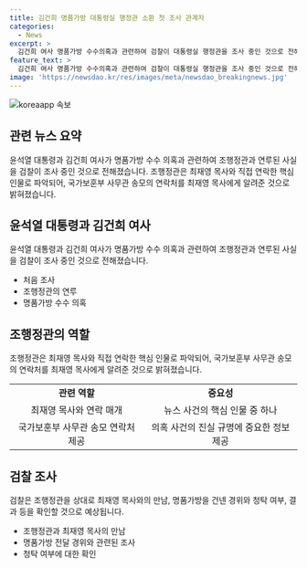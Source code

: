 ```yaml
---
title: 김건희 명품가방 대통령실 행정관 소환 첫 조사 관계자
categories:
  - News
excerpt: >
  김건희 여사 명품가방 수수의혹과 관련하여 검찰이 대통령실 행정관을 조사 중인 것으로 전해졌다. 조 행정관은 최재영 목사와 직접 연락하여 국가보훈부 사무관 등을 소개한 인물로 추정되며, 검찰은 명품가방 수수 경위와 청탁 여부 등을 확인할 것으로 보인다. 최재영 목사와의 관련성과 대통령실의 관여가 논란을 불러일으키고 있다. (150자)
feature_text: >
  김건희 여사 명품가방 수수의혹과 관련하여 검찰이 대통령실 행정관을 조사 중인 것으로 전해졌다. 조 행정관은 최재영 목사와 직접 연락하여 국가보훈부 사무관 등을 소개한 인물로 추정되며, 검찰은 명품가방 수수 경위와 청탁 여부 등을 확인할 것으로 보인다. 최재영 목사와의 관련성과 대통령실의 관여가 논란을 불러일으키고 있다. (150자)
image: 'https://newsdao.kr/res/images/meta/newsdao_breakingnews.jpg'
---
```


<p><img src="https://newsdao.kr/res/images/meta/newsdao_breakingnews.jpg" alt="koreaapp 속보" /></p>

<h2 data-ke-size="size26">관련 뉴스 요약</h2>

<p data-ke-size="size16">윤석열 대통령과 김건희 여사가 명품가방 수수 의혹과 관련하여 조행정관과 연루된 사실을 검찰이 조사 중인 것으로 전해졌습니다. 조행정관은 최재영 목사와 직접 연락한 핵심 인물로 파악되어, 국가보훈부 사무관 송모의 연락처를 최재영 목사에게 알려준 것으로 밝혀졌습니다.</p>

<h2 data-ke-size="size26">윤석열 대통령과 김건희 여사</h2>

<p data-ke-size="size16">윤석열 대통령과 김건희 여사가 명품가방 수수 의혹과 관련하여 조행정관과 연루된 사실을 검찰이 조사 중인 것으로 전해졌습니다.</p>

<ul>
    <li>처음 조사</li>
    <li>조행정관의 연루</li>
    <li>명품가방 수수 의혹</li>
</ul>

<h2 data-ke-size="size26">조행정관의 역할</h2>

<p data-ke-size="size16">조행정관은 최재영 목사와 직접 연락한 핵심 인물로 파악되어, 국가보훈부 사무관 송모의 연락처를 최재영 목사에게 알려준 것으로 밝혀졌습니다.</p>

<table>
    <tr>
        <td style="text-align: center; height: 17px;"><b>관련 역할</b></td>
        <td style="text-align: center; height: 17px;"><b>중요성</b></td>
    </tr>
    <tr>
        <td style="text-align: center;">최재영 목사와 연락 매개</td>
        <td style="text-align: center;">뉴스 사건의 핵심 인물 중 하나</td>
    </tr>
    <tr>
        <td style="text-align: center;">국가보훈부 사무관 송모 연락처 제공</td>
        <td style="text-align: center;">의혹 사건의 진실 규명에 중요한 정보 제공</td>
    </tr>
</table>

<h2 data-ke-size="size26">검찰 조사</h2>

<p data-ke-size="size16">검찰은 조행정관을 상대로 최재영 목사와의 만남, 명품가방을 건넨 경위와 청탁 여부, 결과 등을 확인할 것으로 예상됩니다.</p>

<ul>
    <li>조행정관과 최재영 목사의 만남</li>
    <li>명품가방 전달 경위와 관련된 조사</li>
    <li>청탁 여부에 대한 확인</li>
</ul>

<p data-ke-size="size16">&nbsp;</p>

